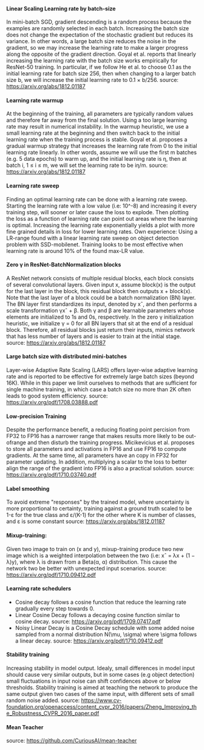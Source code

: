 #### Linear Scaling Learning rate by batch-size
In mini-batch SGD, gradient descending is a random process because the examples
are randomly selected in each batch. Increasing the batch
size does not change the expectation of the stochastic gradient but reduces its
variance. In other words, a large batch size reduces the noise in the gradient,
so we may increase the learning rate to make a larger progress along the
opposite of the gradient direction.
Goyal et al. reports that linearly increasing the learning rate with the
batch size works empirically for ResNet-50 training. In particular, if we follow
He et al. to choose 0.1 as the initial learning rate for batch size 256,
then when changing to a larger batch size b, we will increase the initial
learning rate to 0.1 × b/256.
source: https://arxiv.org/abs/1812.01187

#### Learning rate warmup
At the beginning of the training, all parameters are typically random values and
therefore far away from the final solution. Using a too large learning rate may
result in numerical instability. In the warmup heuristic, we use a small
learning rate at the beginning and then switch back to the initial learning rate
when the training process is stable. Goyal et al. proposes a gradual
warmup strategy that increases the learning rate from 0 to the initial learning
rate linearly. In other words, assume we will use the first m batches
(e.g. 5 data epochs) to warm up, and the initial learning rate is η, then at
batch i, 1 ≤ i ≤ m, we will set the learning rate to be iη/m.
source: https://arxiv.org/abs/1812.01187

#### Learning rate sweep
Finding an optimal learning rate can be done with a learning rate sweep.
Starting the learning rate with a low value (i.e: 10^-8) and increasing it every
training step, will sooner or later cause the loss to explode. Then plotting the
loss as a function of learning rate can point out areas where the learning is
optimal. Increasing the learning rate exponentially yields a plot with more fine
grained details in loss for lower learning rates.
Own experience:
  Using a LR-range found with a linear learning rate sweep on object detection
  problem with SSD-mobilenet. Training looks to be most effective when learning
  rate is around 10% of the found max-LR value.

#### Zero γ in ResNet-BatchNormalization blocks
A ResNet network consists of multiple residual blocks, each block consists of
several convolutional layers. Given input x, assume block(x) is the output for
the last layer in the block, this residual block then outputs x + block(x).
Note that the last layer of a block could be a batch normalization (BN) layer.
The BN layer first standardizes its input, denoted by xˆ, and then performs a
scale transformation γxˆ + β. Both γ and β are learnable parameters whose
elements are initialized to 1s and 0s, respectively. In the zero γ
initialization heuristic, we initialize γ = 0 for all BN layers that sit at the
end of a residual block. Therefore, all residual blocks just return their
inputs, mimics network that has less number of layers and is easier to train at
the initial stage.
source: https://arxiv.org/abs/1812.01187

#### Large batch size with distributed mini-batches
Layer-wise Adaptive Rate Scaling (LARS) offers layer-wise adaptive learning rate
and is reported to be effective for extremely large batch sizes (beyond 16K).
While in this paper we limit ourselves to methods that are sufficient for single
machine training, in which case a batch size no more than 2K often leads to good
system efficiency.
source: https://arxiv.org/pdf/1708.03888.pdf

#### Low-precision Training
Despite the performance benefit, a reducing floating point percision from FP32
to FP16 has a narrower range that makes results more likely to be out-ofrange
and then disturb the training progress. Micikevicius et al. proposes to store
all parameters and activations in FP16 and use FP16 to compute gradients. At the
same time, all parameters have an copy in FP32 for parameter updating.
In addition, multiplying a scalar to the loss to better align the range of the
gradient into FP16 is also a practical solution.
source: https://arxiv.org/pdf/1710.03740.pdf

#### Label smoothing
To avoid extreme "responses" by the trained model, where uncertainty is more
proportional to certainty, training against a ground truth scaled to be
1-ε for the true class and ε/(K-1) for the other where K is number of classes,
and ε is some constant
source: https://arxiv.org/abs/1812.01187

#### Mixup-training:
Given two image to train on (x and y), mixup-training produce two new image
which is a weighted interpolation between the two (i.e: xˆ = λx + (1 − λ)y),
where λ is drawn from a Beta(α, α) distribution.
This cause the network two be better with unexpected input scenarios.
source: https://arxiv.org/pdf/1710.09412.pdf

#### Learning rate schedulers
  - Cosine decay follows a cosine function that reduce the learning rate
  gradually every step towards 0.
  - Linear Cosine Decay follows a decaying cosine function similar to cosine decay. 
  source: https://arxiv.org/pdf/1709.07417.pdf 
  - Noisy Linear Decay is a Cosine Decay schedule with some added noise sampled from a 
  normal distribution N(\mu, \sigma) where \sigma follows a linear decay. 
source: https://arxiv.org/pdf/1710.09412.pdf

#### Stability training
Increasing stability in model output. Idealy, small differences in model input should cause
very similar outputs, but in some cases (e.g object detection) small fluctuations in input noise
can shift confidences above or below thresholds. Stability training is aimed at teaching the network
to produce the same output given two cases of the same input, with different sets of small
random noise added.
source: https://www.cv-foundation.org/openaccess/content_cvpr_2016/papers/Zheng_Improving_the_Robustness_CVPR_2016_paper.pdf

#### Mean Teacher
source: https://github.com/CuriousAI/mean-teacher